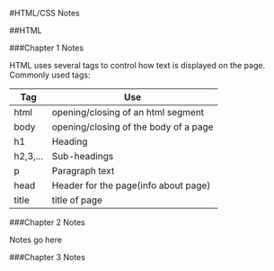 #HTML/CSS Notes

##HTML

###Chapter 1 Notes

  HTML uses several tags to control how text is displayed on the page.
  Commonly used tags:

| Tag | Use |
| --- | --- |
| html | opening/closing of an html segment |
| body | opening/closing of the body of a page|
| h1 | Heading |
| h2,3,... | Sub-headings |
| p | Paragraph text |
| head | Header for the page(info about page) |
| title | title of page |


###Chapter 2 Notes

  Notes go here

###Chapter 3 Notes
